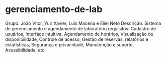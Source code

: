 # gerenciamento-de-lab
Grupo: João Vitor, Yuri Xavier, Luís Macena e Eliel Neto
Descrição: Sistema de gerenciamento e agendamento de laboratório
requisitos: Cadastro de usuários, Interface intuitiva, Agendamento de horários, Visualização de disponibilidade, Controle de acesso, Gestão de reservas, relatórios e estatísticas, Segurança e privacidade, Manutenção e suporte, Acessibilidade, etc 
